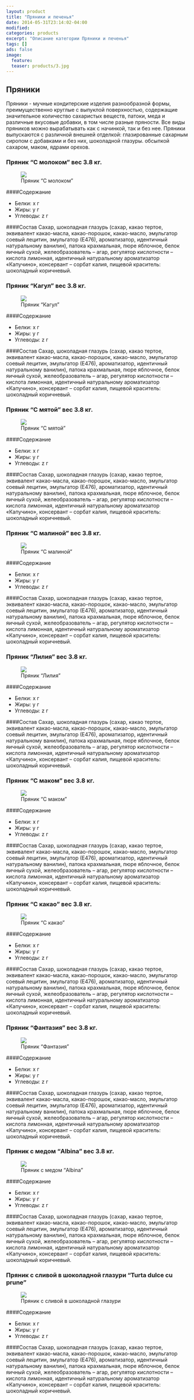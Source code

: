 ```yaml
---
layout: product
title: "Пряники и печенья"
date: 2014-05-31T23:14:02-04:00
modified:
categories: products
excerpt: "Описание категории Пряники и печенья"
tags: []
ads: false
image:
  feature:
  teaser: products/3.jpg
---
```


## Пряники

Пряники - мучные кондитерские изделия разнообразной формы, преимущественно круглые с выпуклой поверхностью, содержащие значительное количество сахаристых веществ, патоки, меда и различные вкусовые добавки, в том числе разные пряности. Все виды пряников можно вырабатывать как с начинкой, так и без нее. Пряники выпускаются с различной внешней отделкой: глазированные сахарным сиропом с добавками и без них, шоколадной глазуры. обсыпкой сахаром, маком, ядрами орехов.


### Пряник “С молоком” вес 3.8 кг.

<figure>
	<a href="http://placehold.it/900x450.gif"><img src="http://placehold.it/900x450.gif"></a>
	<figcaption>Пряник “С молоком”</figcaption>
</figure>

####Содержание 
- Белки: x г   
- Жиры: y г 
- Углеводы: z г  

####Состав
Сахар, шоколадная глазурь (сахар, какао тертое, эквивалент какао-масла, какао-порошок, какао-масло, эмульгатор соевый лецитин, эмульгатор (Е476), ароматизатор, идентичный натуральному ванилин), патока крахмальная, пюре яблочное, белок яичный сухой, желеобразователь – агар, регулятор кислотности – кислота лимонная, идентичный натуральному ароматизатор «Капучино», консервант – сорбат калия, пищевой краситель: шоколадный коричневый.


### Пряник “Кагул”	вес  3.8 кг.

<figure>
	<a href="http://placehold.it/900x450.gif"><img src="http://placehold.it/900x450.gif"></a>
	<figcaption>Пряник “Кагул”</figcaption>
</figure>

####Содержание 
- Белки: x г   
- Жиры: y г 
- Углеводы: z г  

####Состав
Сахар, шоколадная глазурь (сахар, какао тертое, эквивалент какао-масла, какао-порошок, какао-масло, эмульгатор соевый лецитин, эмульгатор (Е476), ароматизатор, идентичный натуральному ванилин), патока крахмальная, пюре яблочное, белок яичный сухой, желеобразователь – агар, регулятор кислотности – кислота лимонная, идентичный натуральному ароматизатор «Капучино», консервант – сорбат калия, пищевой краситель: шоколадный коричневый.


### Пряник “С мятой” вес  3.8 кг.

<figure>
	<a href="http://placehold.it/900x450.gif"><img src="http://placehold.it/900x450.gif"></a>
	<figcaption>Пряник “С мятой”</figcaption>
</figure>

####Содержание 
- Белки: x г   
- Жиры: y г 
- Углеводы: z г  

####Состав
Сахар, шоколадная глазурь (сахар, какао тертое, эквивалент какао-масла, какао-порошок, какао-масло, эмульгатор соевый лецитин, эмульгатор (Е476), ароматизатор, идентичный натуральному ванилин), патока крахмальная, пюре яблочное, белок яичный сухой, желеобразователь – агар, регулятор кислотности – кислота лимонная, идентичный натуральному ароматизатор «Капучино», консервант – сорбат калия, пищевой краситель: шоколадный коричневый.


### Пряник “С малиной” вес  3.8 кг.

<figure>
	<a href="http://placehold.it/900x450.gif"><img src="http://placehold.it/900x450.gif"></a>
	<figcaption>Пряник “С малиной”</figcaption>
</figure>

####Содержание 
- Белки: x г   
- Жиры: y г 
- Углеводы: z г  

####Состав
Сахар, шоколадная глазурь (сахар, какао тертое, эквивалент какао-масла, какао-порошок, какао-масло, эмульгатор соевый лецитин, эмульгатор (Е476), ароматизатор, идентичный натуральному ванилин), патока крахмальная, пюре яблочное, белок яичный сухой, желеобразователь – агар, регулятор кислотности – кислота лимонная, идентичный натуральному ароматизатор «Капучино», консервант – сорбат калия, пищевой краситель: шоколадный коричневый.


### Пряник “Лилия” вес  3.8 кг.

<figure>
	<a href="http://placehold.it/900x450.gif"><img src="http://placehold.it/900x450.gif"></a>
	<figcaption>Пряник “Лилия”</figcaption>
</figure>

####Содержание 
- Белки: x г   
- Жиры: y г 
- Углеводы: z г  

####Состав
Сахар, шоколадная глазурь (сахар, какао тертое, эквивалент какао-масла, какао-порошок, какао-масло, эмульгатор соевый лецитин, эмульгатор (Е476), ароматизатор, идентичный натуральному ванилин), патока крахмальная, пюре яблочное, белок яичный сухой, желеобразователь – агар, регулятор кислотности – кислота лимонная, идентичный натуральному ароматизатор «Капучино», консервант – сорбат калия, пищевой краситель: шоколадный коричневый.


### Пряник “С маком” вес  3.8 кг.

<figure>
	<a href="http://placehold.it/900x450.gif"><img src="http://placehold.it/900x450.gif"></a>
	<figcaption>Пряник “С маком”</figcaption>
</figure>

####Содержание 
- Белки: x г   
- Жиры: y г 
- Углеводы: z г  

####Состав
Сахар, шоколадная глазурь (сахар, какао тертое, эквивалент какао-масла, какао-порошок, какао-масло, эмульгатор соевый лецитин, эмульгатор (Е476), ароматизатор, идентичный натуральному ванилин), патока крахмальная, пюре яблочное, белок яичный сухой, желеобразователь – агар, регулятор кислотности – кислота лимонная, идентичный натуральному ароматизатор «Капучино», консервант – сорбат калия, пищевой краситель: шоколадный коричневый.


### Пряник “С какао” вес  3.8 кг.

<figure>
	<a href="http://placehold.it/900x450.gif"><img src="http://placehold.it/900x450.gif"></a>
	<figcaption>Пряник “С какао”</figcaption>
</figure>

####Содержание 
- Белки: x г   
- Жиры: y г 
- Углеводы: z г  

####Состав
Сахар, шоколадная глазурь (сахар, какао тертое, эквивалент какао-масла, какао-порошок, какао-масло, эмульгатор соевый лецитин, эмульгатор (Е476), ароматизатор, идентичный натуральному ванилин), патока крахмальная, пюре яблочное, белок яичный сухой, желеобразователь – агар, регулятор кислотности – кислота лимонная, идентичный натуральному ароматизатор «Капучино», консервант – сорбат калия, пищевой краситель: шоколадный коричневый.


### Пряник “Фантазия” вес  3.8 кг.

<figure>
	<a href="http://placehold.it/900x450.gif"><img src="http://placehold.it/900x450.gif"></a>
	<figcaption>Пряник “Фантазия”</figcaption>
</figure>

####Содержание 
- Белки: x г   
- Жиры: y г 
- Углеводы: z г  

####Состав
Сахар, шоколадная глазурь (сахар, какао тертое, эквивалент какао-масла, какао-порошок, какао-масло, эмульгатор соевый лецитин, эмульгатор (Е476), ароматизатор, идентичный натуральному ванилин), патока крахмальная, пюре яблочное, белок яичный сухой, желеобразователь – агар, регулятор кислотности – кислота лимонная, идентичный натуральному ароматизатор «Капучино», консервант – сорбат калия, пищевой краситель: шоколадный коричневый.


### Пряник с медом “Albina” вес  3.8 кг.

<figure>
	<a href="http://placehold.it/900x450.gif"><img src="http://placehold.it/900x450.gif"></a>
	<figcaption>Пряник с медом “Albina”</figcaption>
</figure>

####Содержание 
- Белки: x г   
- Жиры: y г 
- Углеводы: z г  

####Состав
Сахар, шоколадная глазурь (сахар, какао тертое, эквивалент какао-масла, какао-порошок, какао-масло, эмульгатор соевый лецитин, эмульгатор (Е476), ароматизатор, идентичный натуральному ванилин), патока крахмальная, пюре яблочное, белок яичный сухой, желеобразователь – агар, регулятор кислотности – кислота лимонная, идентичный натуральному ароматизатор «Капучино», консервант – сорбат калия, пищевой краситель: шоколадный коричневый.


### Пряник с сливой в шоколадной глазури “Turta dulce cu prune”

<figure>
	<a href="http://placehold.it/900x450.gif"><img src="http://placehold.it/900x450.gif"></a>
	<figcaption>Пряник с сливой в шоколадной глазури</figcaption>
</figure>

####Содержание 
- Белки: x г   
- Жиры: y г 
- Углеводы: z г  

####Состав
Сахар, шоколадная глазурь (сахар, какао тертое, эквивалент какао-масла, какао-порошок, какао-масло, эмульгатор соевый лецитин, эмульгатор (Е476), ароматизатор, идентичный натуральному ванилин), патока крахмальная, пюре яблочное, белок яичный сухой, желеобразователь – агар, регулятор кислотности – кислота лимонная, идентичный натуральному ароматизатор «Капучино», консервант – сорбат калия, пищевой краситель: шоколадный коричневый.